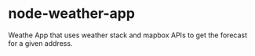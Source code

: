 # node-weather-app
Weathe App that uses weather stack and mapbox APIs to get the forecast for a given address.
